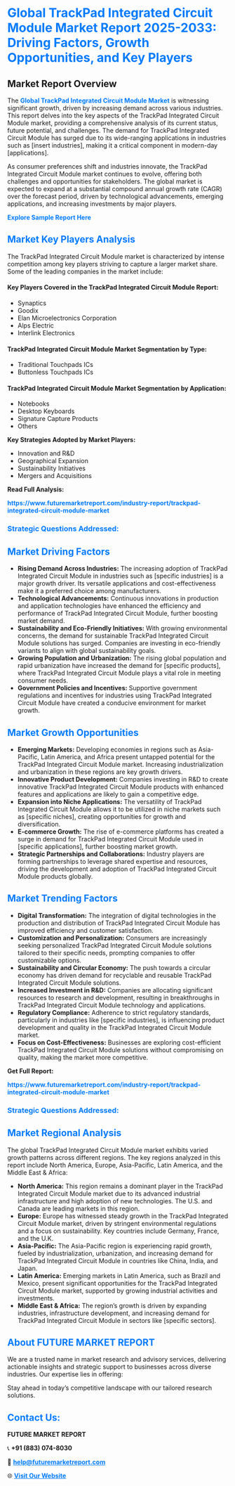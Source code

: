 <h1 style="color: #007BFF;">Global TrackPad Integrated Circuit Module Market Report 2025-2033: Driving Factors, Growth Opportunities, and Key Players</h1>

<section id="overview">
<h2>Market Report Overview</h2>
<p>The <a href="https://www.futuremarketreport.com/industry-report/trackpad-integrated-circuit-module-market" style="color: #007BFF; text-decoration: none;"><strong>Global TrackPad Integrated Circuit Module Market</strong></a> is witnessing significant growth, driven by increasing demand across various industries. This report delves into the key aspects of the TrackPad Integrated Circuit Module market, providing a comprehensive analysis of its current status, future potential, and challenges. The demand for TrackPad Integrated Circuit Module has surged due to its wide-ranging applications in industries such as [insert industries], making it a critical component in modern-day [applications].</p>
<p>As consumer preferences shift and industries innovate, the TrackPad Integrated Circuit Module market continues to evolve, offering both challenges and opportunities for stakeholders. The global market is expected to expand at a substantial compound annual growth rate (CAGR) over the forecast period, driven by technological advancements, emerging applications, and increasing investments by major players.</p>
</section>

<section id="overview">
<p><a href="https://www.futuremarketreport.com/request-sample/reportId=81645" style="color: #007BFF; text-decoration: none;"><strong>Explore Sample Report Here</strong></a></p>
</section>

<section id="key-players">
<h2 style="color: #007BFF;">Market Key Players Analysis</h2>
<p>The TrackPad Integrated Circuit Module market is characterized by intense competition among key players striving to capture a larger market share. Some of the leading companies in the market include:</p>
<h4>Key Players Covered in the TrackPad Integrated Circuit Module Report:</h4>
<ul><li>Synaptics</li><li>Goodix</li><li>Elan Microelectronics Corporation</li><li>Alps Electric</li><li>Interlink Electronics</li></ul>
<h4>TrackPad Integrated Circuit Module Market Segmentation by Type:</h4>
<ul><li>Traditional Touchpads ICs</li><li>Buttonless Touchpads ICs</li></ul>

<h4>TrackPad Integrated Circuit Module Market Segmentation by Application:</h4>
<ul><li>Notebooks</li><li>Desktop Keyboards</li><li>Signature Capture Products</li><li>Others</li></ul>
<p><strong>Key Strategies Adopted by Market Players:</strong></p>
<ul>
<li>Innovation and R&D</li>
<li>Geographical Expansion</li>
<li>Sustainability Initiatives</li>
<li>Mergers and Acquisitions</li>
</ul>
</section>

<section>
<p><strong>Read Full Analysis: </strong></p><a href="https://www.futuremarketreport.com/industry-report/trackpad-integrated-circuit-module-market" style="color: #007BFF; text-decoration: none;"><strong>https://www.futuremarketreport.com/industry-report/trackpad-integrated-circuit-module-market</strong></a>
<h3 style="color: #007BFF;">Strategic Questions Addressed:</h3>
</section>

<section id="driving-factors">
<h2 style="color: #007BFF;">Market Driving Factors</h2>
<ul>
<li><strong>Rising Demand Across Industries:</strong> The increasing adoption of TrackPad Integrated Circuit Module in industries such as [specific industries] is a major growth driver. Its versatile applications and cost-effectiveness make it a preferred choice among manufacturers.</li>
<li><strong>Technological Advancements:</strong> Continuous innovations in production and application technologies have enhanced the efficiency and performance of TrackPad Integrated Circuit Module, further boosting market demand.</li>
<li><strong>Sustainability and Eco-Friendly Initiatives:</strong> With growing environmental concerns, the demand for sustainable TrackPad Integrated Circuit Module solutions has surged. Companies are investing in eco-friendly variants to align with global sustainability goals.</li>
<li><strong>Growing Population and Urbanization:</strong> The rising global population and rapid urbanization have increased the demand for [specific products], where TrackPad Integrated Circuit Module plays a vital role in meeting consumer needs.</li>
<li><strong>Government Policies and Incentives:</strong> Supportive government regulations and incentives for industries using TrackPad Integrated Circuit Module have created a conducive environment for market growth.</li>
</ul>
</section>

<section id="growth-opportunities">
<h2 style="color: #007BFF;">Market Growth Opportunities</h2>
<ul>
<li><strong>Emerging Markets:</strong> Developing economies in regions such as Asia-Pacific, Latin America, and Africa present untapped potential for the TrackPad Integrated Circuit Module market. Increasing industrialization and urbanization in these regions are key growth drivers.</li>
<li><strong>Innovative Product Development:</strong> Companies investing in R&D to create innovative TrackPad Integrated Circuit Module products with enhanced features and applications are likely to gain a competitive edge.</li>
<li><strong>Expansion into Niche Applications:</strong> The versatility of TrackPad Integrated Circuit Module allows it to be utilized in niche markets such as [specific niches], creating opportunities for growth and diversification.</li>
<li><strong>E-commerce Growth:</strong> The rise of e-commerce platforms has created a surge in demand for TrackPad Integrated Circuit Module used in [specific applications], further boosting market growth.</li>
<li><strong>Strategic Partnerships and Collaborations:</strong> Industry players are forming partnerships to leverage shared expertise and resources, driving the development and adoption of TrackPad Integrated Circuit Module products globally.</li>
</ul>
</section>

<section id="trending-factors">
<h2 style="color: #007BFF;">Market Trending Factors</h2>
<ul>
<li><strong>Digital Transformation:</strong> The integration of digital technologies in the production and distribution of TrackPad Integrated Circuit Module has improved efficiency and customer satisfaction.</li>
<li><strong>Customization and Personalization:</strong> Consumers are increasingly seeking personalized TrackPad Integrated Circuit Module solutions tailored to their specific needs, prompting companies to offer customizable options.</li>
<li><strong>Sustainability and Circular Economy:</strong> The push towards a circular economy has driven demand for recyclable and reusable TrackPad Integrated Circuit Module solutions.</li>
<li><strong>Increased Investment in R&D:</strong> Companies are allocating significant resources to research and development, resulting in breakthroughs in TrackPad Integrated Circuit Module technology and applications.</li>
<li><strong>Regulatory Compliance:</strong> Adherence to strict regulatory standards, particularly in industries like [specific industries], is influencing product development and quality in the TrackPad Integrated Circuit Module market.</li>
<li><strong>Focus on Cost-Effectiveness:</strong> Businesses are exploring cost-efficient TrackPad Integrated Circuit Module solutions without compromising on quality, making the market more competitive.</li>
</ul>
</section>

<section>
<p><strong>Get Full Report: </strong></p><a href="https://www.futuremarketreport.com/industry-report/trackpad-integrated-circuit-module-market" style="color: #007BFF; text-decoration: none;"><strong>https://www.futuremarketreport.com/industry-report/trackpad-integrated-circuit-module-market</strong></a>
<h3 style="color: #007BFF;">Strategic Questions Addressed:</h3>
</section>


<section id="regional-analysis">
<h2 style="color: #007BFF;">Market Regional Analysis</h2>
<p>The global TrackPad Integrated Circuit Module market exhibits varied growth patterns across different regions. The key regions analyzed in this report include North America, Europe, Asia-Pacific, Latin America, and the Middle East & Africa:</p>
<ul>
<li><strong>North America:</strong> This region remains a dominant player in the TrackPad Integrated Circuit Module market due to its advanced industrial infrastructure and high adoption of new technologies. The U.S. and Canada are leading markets in this region.</li>
<li><strong>Europe:</strong> Europe has witnessed steady growth in the TrackPad Integrated Circuit Module market, driven by stringent environmental regulations and a focus on sustainability. Key countries include Germany, France, and the U.K.</li>
<li><strong>Asia-Pacific:</strong> The Asia-Pacific region is experiencing rapid growth, fueled by industrialization, urbanization, and increasing demand for TrackPad Integrated Circuit Module in countries like China, India, and Japan.</li>
<li><strong>Latin America:</strong> Emerging markets in Latin America, such as Brazil and Mexico, present significant opportunities for the TrackPad Integrated Circuit Module market, supported by growing industrial activities and investments.</li>
<li><strong>Middle East & Africa:</strong> The region’s growth is driven by expanding industries, infrastructure development, and increasing demand for TrackPad Integrated Circuit Module in sectors like [specific sectors].</li>
</ul>
</section>

<footer>
<h2 style="color: #007BFF;">About FUTURE MARKET REPORT</h2>
<p>We are a trusted name in market research and advisory services, delivering actionable insights and strategic support to businesses across diverse industries. Our expertise lies in offering:</p>

<p>Stay ahead in today’s competitive landscape with our tailored research solutions.</p>

<h2 style="color: #007BFF;">Contact Us:</h2>
<p><strong>FUTURE MARKET REPORT</strong></p>
<p>📞 <strong>+91 (883) 074-8030</strong></p>
<p>📧 <strong><a href="mailto:help@futuremarketreport.com" style="color: #007BFF;">help@futuremarketreport.com</a></strong></p>
<p>🌐 <strong><a href="https://www.futuremarketreport.com/" style="color: #007BFF;">Visit Our Website</a></strong></p>
</footer>